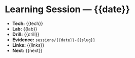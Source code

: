 # Learning Session — {{date}}

- **Tech:** {{tech}}
- **Lab:** {{lab}}
- **Drill:** {{drill}}
- **Evidence:** `sessions/{{date}}-{{slug}}`
- **Links:** {{links}}
- **Next:** {{next}}
